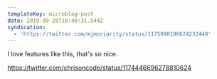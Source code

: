 ```yaml
---
templateKey: microblog-post
date: 2019-09-20T16:40:31.544Z
syndication:
  - 'https://twitter.com/mjmoriarity/status/1175090196624232448'
---
```


I love features like this, that's so nice.

https://twitter.com/chrisoncode/status/1174446696278810624
